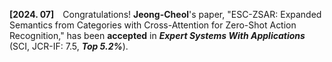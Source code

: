 **[2024. 07]** Congratulations! **Jeong-Cheol**'s paper, "ESC-ZSAR: Expanded Semantics from Categories with Cross-Attention for Zero-Shot Action Recognition," has been **accepted** in _**Expert Systems With Applications**_ (SCI, JCR-IF: 7.5, _**Top 5.2%**_).
